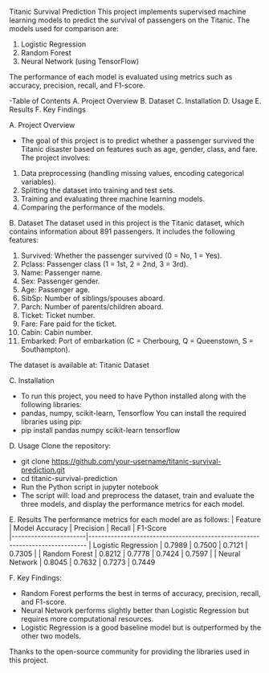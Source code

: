 Titanic Survival Prediction
This project implements supervised machine learning models to predict the survival of passengers on the Titanic. The models used for comparison are:

1. Logistic Regression
2. Random Forest
3. Neural Network (using TensorFlow)

The performance of each model is evaluated using metrics such as accuracy, precision, recall, and F1-score.

-Table of Contents
A. Project Overview
B. Dataset
C. Installation
D. Usage
E. Results
F. Key Findings

A. Project Overview
 - The goal of this project is to predict whether a passenger survived the Titanic disaster based on features such as age, gender, class, and fare. The project involves:

  1. Data preprocessing (handling missing values, encoding categorical variables).
  2. Splitting the dataset into training and test sets.
  3. Training and evaluating three machine learning models.
  4. Comparing the performance of the models.

B. Dataset
The dataset used in this project is the Titanic dataset, which contains information about 891 passengers. It includes the following features:

1. Survived: Whether the passenger survived (0 = No, 1 = Yes).
2. Pclass: Passenger class (1 = 1st, 2 = 2nd, 3 = 3rd).
3. Name: Passenger name.
4. Sex: Passenger gender.
5. Age: Passenger age.
6. SibSp: Number of siblings/spouses aboard.
7. Parch: Number of parents/children aboard.
8. Ticket: Ticket number.
9. Fare: Fare paid for the ticket.
10. Cabin: Cabin number.
11. Embarked: Port of embarkation (C = Cherbourg, Q = Queenstown, S = Southampton).

The dataset is available at: Titanic Dataset

C. Installation
- To run this project, you need to have Python installed along with the following libraries:
 - pandas, numpy, scikit-learn, Tensorflow
You can install the required libraries using pip:
- pip install pandas numpy scikit-learn tensorflow

D. Usage
Clone the repository:
- git clone https://github.com/your-username/titanic-survival-prediction.git
- cd titanic-survival-prediction
- Run the Python script in jupyter notebook
- The script will: load and preprocess the dataset, train and evaluate the three models, and display the performance metrics for each model.

E. Results
The performance metrics for each model are as follows:
| Feature               | Model	Accuracy | Precision |	Recall |	F1-Score                                                           
|-----------------------|-----------------------------------------------------------------------------
| Logistic Regression   |  0.7989	       |  0.7500   |	0.7121 |	0.7305                               |
| Random Forest         |  0.8212	       |  0.7778   |	0.7424 |	0.7597                               |
| Neural Network        | 0.8045	        | 0.7632	   | 0.7273 |	0.7449                                


F. Key Findings:
- Random Forest performs the best in terms of accuracy, precision, recall, and F1-score.
- Neural Network performs slightly better than Logistic Regression but requires more computational resources.
- Logistic Regression is a good baseline model but is outperformed by the other two models.

Thanks to the open-source community for providing the libraries used in this project.
